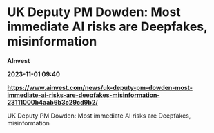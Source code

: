 # UK Deputy PM Dowden: Most immediate AI risks are Deepfakes, misinformation
**AInvest**

**2023-11-01 09:40**

**https://www.ainvest.com/news/uk-deputy-pm-dowden-most-immediate-ai-risks-are-deepfakes-misinformation-23111000b4aab6b3c29cd9b2/**

UK Deputy PM Dowden: Most immediate AI risks are Deepfakes, misinformation